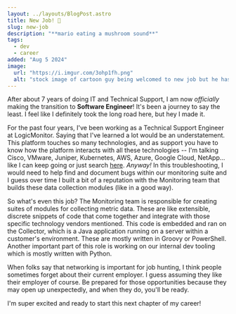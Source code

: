 ```yaml
---
layout: ../layouts/BlogPost.astro
title: New Job! 🚀
slug: new-job
description: "**mario eating a mushroom sound**"
tags:
  - dev
  - career
added: "Aug 5 2024"
image:
  url: "https://i.imgur.com/3ohp1fh.png"
  alt: "stock image of cartoon guy being welcomed to new job but he has my head superimposed"
---
```


After about 7 years of doing IT and Technical Support, I am now _officially_ making the transition to **Software Engineer**! It's been a journey to say the least. I feel like I definitely took the long road here, but hey I made it.

For the past four years, I've been working as a Technical Support Engineer at LogicMonitor. Saying that I've learned a lot would be an understatement. This platform touches so many technologies, and as support you have to know how the platform interacts with all these technologies -- I'm talking Cisco, VMware, Juniper, Kubernetes, AWS, Azure, Google Cloud, NetApp... like I can keep going or just search [here](https://www.logicmonitor.com/integrations). _Anyway!_ In this troubleshooting, I would need to help find and document bugs within our monitoring suite and I guess over time I built a bit of a reputation with the Monitoring team that builds these data collection modules (like in a good way).

So what's even this job? The Monitoring team is responsible for creating suites of modules for collecting metric data. These are like extensible, discrete snippets of code that come together and integrate with those specific technology vendors mentioned. This code is embedded and ran on the Collector, which is a Java application running on a server within a customer's environment. These are mostly written in Groovy or PowerShell. Another important part of this role is working on our internal dev tooling which is mostly written with Python.

When folks say that networking is important for job hunting, I think people sometimes forget about their current employer. I guess assuming they like their employer of course. Be prepared for those opportunities because they may open up unexpectedly, and when they do, you'll be ready.

I'm super excited and ready to start this next chapter of my career!
